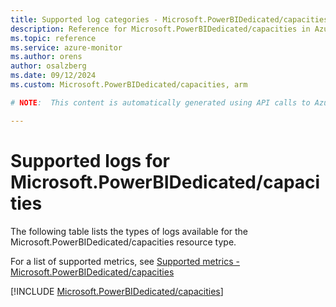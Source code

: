 ```yaml
---
title: Supported log categories - Microsoft.PowerBIDedicated/capacities
description: Reference for Microsoft.PowerBIDedicated/capacities in Azure Monitor Logs.
ms.topic: reference
ms.service: azure-monitor
ms.author: orens
author: osalzberg
ms.date: 09/12/2024
ms.custom: Microsoft.PowerBIDedicated/capacities, arm

# NOTE:  This content is automatically generated using API calls to Azure. Any edits made on these files will be overwritten in the next run of the script. 

---
```





# Supported logs for Microsoft.PowerBIDedicated/capacities  
The following table lists the types of logs available for the Microsoft.PowerBIDedicated/capacities resource type.
  
  
  
For a list of supported metrics, see [Supported metrics - Microsoft.PowerBIDedicated/capacities](../supported-metrics/microsoft-powerbidedicated-capacities-metrics.md)  
  

  
[!INCLUDE [Microsoft.PowerBIDedicated/capacities](~/reusable-content/ce-skilling/azure/includes/azure-monitor/reference/logs/microsoft-powerbidedicated-capacities-logs-include.md)]  
  

